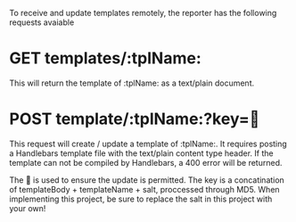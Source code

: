 To receive and update templates remotely, the reporter has the
following requests avaiable

# GET templates/:tplName:

This will return the template of :tplName: as a text/plain
document.


# POST template/:tplName:?key=:key:

This request will create / update a template of :tplName:. It
requires posting a Handlebars template file with the text/plain
content type header. If the template can not be compiled by 
Handlebars, a 400 error will be returned.


The :key: is used to ensure the update is permitted. The key is
a concatination of templateBody + templateName + salt, proccessed
through MD5. When implementing this project, be sure to replace 
the salt in this project with your own!